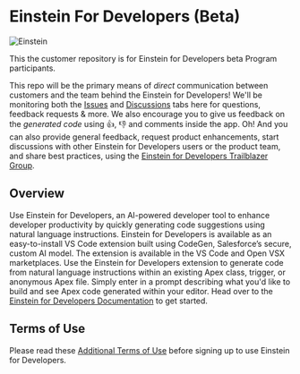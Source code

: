 # Einstein For Developers (Beta) 

![Einstein](https://github.com/forcedotcom/Einstein-GPT-for-Developers/blob/main/images/einstein-thumb.jpeg)

This the customer repository is for Einstein for Developers beta Program participants. 

This repo will be the primary means of *direct* communication between customers and the team behind the Einstein for Developers! We'll be monitoring both the [Issues](https://github.com/forcedotcom/Einstein-GPT-for-Developers/issues) and [Discussions](https://github.com/forcedotcom/Einstein-GPT-for-Developers/discussions) tabs here for questions, feedback requests & more. We also encourage you to give us feedback on the _generated code_ using 👍, 👎 and comments inside the app. Oh! And you can also provide general feedback, request product enhancements, start discussions with other Einstein for Developers users or the product team, and share best practices, using the [Einstein for Developers Trailblazer Group](https://trailhead.salesforce.com/trailblazer-community/groups/0F94V000000oRJs?tab=discussion&sort=LAST_MODIFIED_DATE_DESC).

## Overview

Use Einstein for Developers, an AI-powered developer tool to enhance developer productivity by quickly generating code suggestions using natural language instructions. Einstein for Developers is available as an easy-to-install VS Code extension built using CodeGen, Salesforce’s secure, custom AI model. The extension is available in the VS Code and Open VSX marketplaces. Use the Einstein for Developers extension to generate code from natural language instructions within an existing Apex class, trigger, or anonymous Apex file. Simply enter in a prompt describing what you'd like to build and see Apex code generated within your editor. Head over to the [Einstein for Developers Documentation](https://developer.salesforce.com/tools/vscode/en/einstein/einstein-overview) to get started.


## Terms of Use

Please read these [Additional Terms of Use](https://developer.salesforce.com/tools/vscode/en/einstein/einstein-termsofuse) before signing up to use Einstein for Developers.
